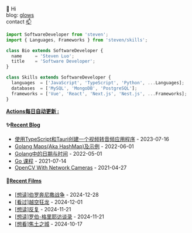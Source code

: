 ###

👋 Hi  
blog: [glows](https://glows.github.io)  
contact [📫](duncyun@gmail.com)

<!-- location = 'Shenzhen, CH';  -->
```javascript
import SoftwareDeveloper from 'steven';
import { Languages, Frameworks } from 'steven/skills';

class Bio extends SoftwareDeveloper {
  name     = 'Steven Luo';
  title    = 'Software Developer';
}

class Skills extends SoftwareDeveloper {
  languages  = ['JavaScript', 'TypeScript', 'Python', ...Languages];
  databases  = ['MySQL', 'MongoDB', 'PostgreSQL'];
  frameworks = ['Vue', 'React', 'Next.js', 'Nest.js', ...Frameworks];
}

```

<!--
**glows/glows** is a ✨ _special_ ✨ repository because its `README.md` (this file) appears on your GitHub profile.

Here are some ideas to get you started:

- 🔭 I’m currently working on ...
- 🌱 I’m currently learning ...
- 👯 I’m looking to collaborate on ...
- 🤔 I’m looking for help with ...
- 💬 Ask me about ...
- 📫 How to reach me: ...
- 😄 Pronouns: ...
- ⚡ Fun fact: ...
-->

**<a href="https://github.com/glows/glows/actions" target="_blank">Actions每日自动更新 : </a>**

<table>
<tr>

<tb valign="top" width="50%">

#### ✨<a href="https://glows.github.io" target="_blank">Recent Blog</a>

<!-- blog starts -->

- <a href='https://glows.github.io/posts/use-ypescript-tauri-convert-audio/' target='_blank'>使用TypeScript和Tauri创建一个视频转音频应用程序</a> - 2023-07-16
- <a href='https://glows.github.io/posts/2022-06-01-go/' target='_blank'>Golang Maps(Aka HashMap)及示例</a> - 2022-06-01
- <a href='https://glows.github.io/posts/2022-7-25-golang%E4%B8%AD%E7%9A%84%E6%97%A5%E6%9C%9F%E4%B8%8E%E6%97%B6%E9%97%B4/' target='_blank'>Golang中的日期与时间</a> - 2022-05-01
- <a href='https://glows.github.io/posts/go-lesson/' target='_blank'>Go 课程</a> - 2021-07-14
- <a href='https://glows.github.io/posts/opencv-with-network-cameras/' target='_blank'>OpenCV With Network Cameras</a> - 2021-04-27

<!-- blog ends -->
</tb>

#### 🌱<a href="https://www.douban.com/people/65855501/" target="_blank">Recent Films</a>

<tb valign="top" width="50%">
<!-- douban starts -->

- <a href='https://book.douban.com/subject/26451505/' target='_blank'>[想读]伯罗奔尼撒战争</a> - 2024-12-28
- <a href='http://movie.douban.com/subject/1297650/' target='_blank'>[看过]越空狂龙</a> - 2024-12-01
- <a href='https://book.douban.com/subject/1003533/' target='_blank'>[想读]反复</a> - 2024-11-21
- <a href='https://book.douban.com/subject/26320201/' target='_blank'>[想读]罗伯-格里耶访谈录</a> - 2024-11-21
- <a href='http://movie.douban.com/subject/4935242/' target='_blank'>[想看]焦土之城</a> - 2024-10-17

<!-- douban ends -->

</tb>

</tr>
</table>
